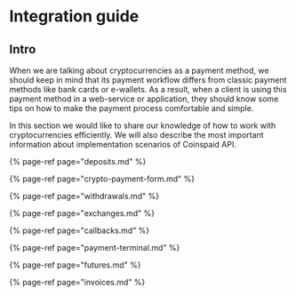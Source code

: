 # Integration guide

## Intro

When we are talking about cryptocurrencies as a payment method, we should keep in mind that its payment workflow differs from classic payment methods like bank cards or e-wallets. As a result, when a client is using this payment method in a web-service or application, they should know some tips on how to make the payment process comfortable and simple.

In this section we would like to share our knowledge of how to work with cryptocurrencies efficiently. We will also describe the most important information about implementation scenarios of Coinspaid API.

{% page-ref page="deposits.md" %}

{% page-ref page="crypto-payment-form.md" %}

{% page-ref page="withdrawals.md" %}

{% page-ref page="exchanges.md" %}

{% page-ref page="callbacks.md" %}

{% page-ref page="payment-terminal.md" %}

{% page-ref page="futures.md" %}

{% page-ref page="invoices.md" %}


